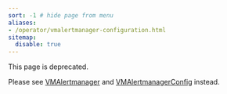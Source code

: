 ```yaml
---
sort: -1 # hide page from menu
aliases:
- /operator/vmalertmanager-configuration.html
sitemap:
  disable: true
---
```


This page is deprecated. 

Please see [VMAlertmanager](https://docs.victoriametrics.com/operator/resources/vmalertmanager/) 
and [VMAlertmanagerConfig](https://docs.victoriametrics.com/operator/resources/vmalertmanagerconfig/) instead.

